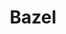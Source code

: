 ---
blog: https://blog.bazel.build/
github: bazelbuild
guide: https://blog.bazel.build/2017/07/05/new-logo-and-homepage.html
logohandle: bazel
sort: bazel
title: Bazel
twitter: bazelbuild
website: https://bazel.build/
wikipedia: https://en.wikipedia.org/wiki/Bazel_(software)
---